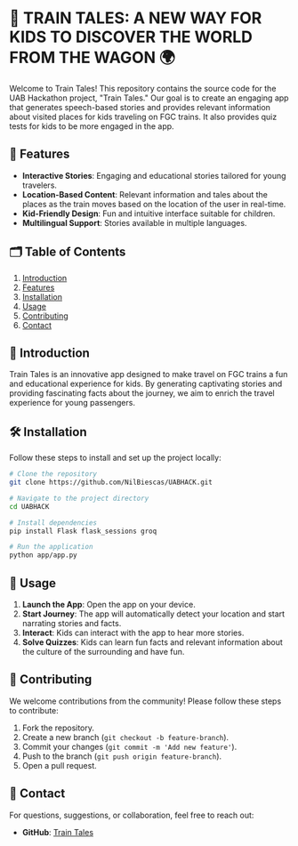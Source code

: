 # 🚂 TRAIN TALES: A NEW WAY FOR KIDS TO DISCOVER THE WORLD FROM THE WAGON 🌍

Welcome to Train Tales! This repository contains the source code for the UAB Hackathon project, "Train Tales." Our goal is to create an engaging app that generates speech-based stories and provides relevant information about visited places for kids traveling on FGC trains. It also provides quiz tests for kids to be more engaged in the app.

## 🌟 Features

- **Interactive Stories**: Engaging and educational stories tailored for young travelers.
- **Location-Based Content**: Relevant information and tales about the places as the train moves based on the location of the user in real-time.
- **Kid-Friendly Design**: Fun and intuitive interface suitable for children.
- **Multilingual Support**: Stories available in multiple languages.

## 🗂 Table of Contents

1. [Introduction](#introduction)
2. [Features](#features)
3. [Installation](#installation)
4. [Usage](#usage)
5. [Contributing](#contributing)
6. [Contact](#contact)

## 📖 Introduction

Train Tales is an innovative app designed to make travel on FGC trains a fun and educational experience for kids. By generating captivating stories and providing fascinating facts about the journey, we aim to enrich the travel experience for young passengers.

## 🛠 Installation

Follow these steps to install and set up the project locally:

```bash
# Clone the repository
git clone https://github.com/NilBiescas/UABHACK.git

# Navigate to the project directory
cd UABHACK

# Install dependencies
pip install Flask flask_sessions groq

# Run the application
python app/app.py
```

## 🚀 Usage

1. **Launch the App**: Open the app on your device.
2. **Start Journey**: The app will automatically detect your location and start narrating stories and facts.
3. **Interact**: Kids can interact with the app to hear more stories.
4. **Solve Quizzes**: Kids can learn fun facts and relevant information about the culture of the surrounding and have fun.

## 🤝 Contributing

We welcome contributions from the community! Please follow these steps to contribute:

1. Fork the repository.
2. Create a new branch (`git checkout -b feature-branch`).
3. Commit your changes (`git commit -m 'Add new feature'`).
4. Push to the branch (`git push origin feature-branch`).
5. Open a pull request.

## 📧 Contact

For questions, suggestions, or collaboration, feel free to reach out:

- **GitHub**: [Train Tales](https://github.com/NilBiescas/UABHACK)


